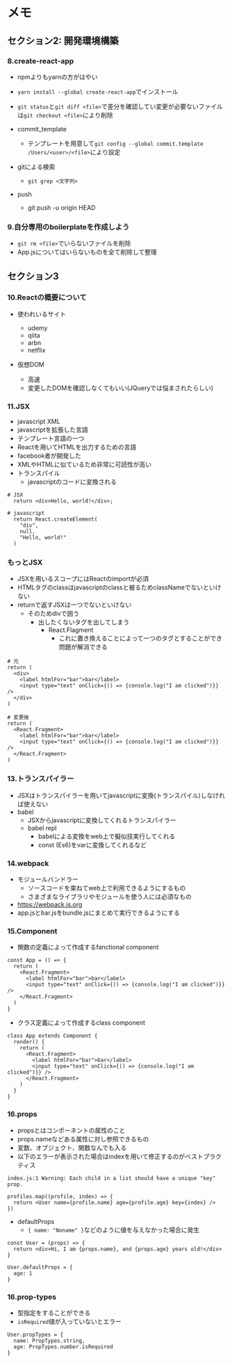 # メモ

## セクション2: 開発環境構築
### 8.create-react-app
- npmよりもyarnの方がはやい
- `yarn install --global create-react-app`でインストール
- `git status`と`git diff <file>`で差分を確認してい変更が必要ないファイルは`git checkout <file>`により削除

- commit_template
  - テンプレートを用意して`git config --global commit.template /Users/<user>/<file>`により設定

- gitによる検索
  - `git grep <文字列>`

- push
  - git push -u origin HEAD

### 9.自分専用のboilerplateを作成しよう
- `git rm <file>`でいらないファイルを削除
- App.jsについてはいらないものを全て削除して整理

## セクション3
### 10.Reactの概要について
- 使われいるサイト
  - udemy
  - qiita
  - arbn
  - netflix

- 仮想DOM
  - 高速
  - 変更したDOMを確認しなくてもいい(JQueryでは悩まされたらしい)

### 11.JSX
- javascript XML
- javascriptを拡張した言語
- テンプレート言語の一つ
- Reactを用いてHTMLを出力するための言語
- facebook者が開発した
- XMLやHTMLに似ているため非常に可読性が高い
- トランスパイル
  - javascriptのコードに変換される
```
# JSX
  return <div>Hello, world!</div>;
```
```
# javascript
  return React.createElement(
    "div",
    null,
    "Hello, world!"
  )
```

### もっとJSX
- JSXを用いるスコープにはReactのimportが必須
- HTMLタグのclassはjavascriptのclassと被るためclassNameでないといけない
- returnで返すJSXは一つでないといけない
  - そのためdivで囲う
    - 出したくないタグを出してしまう
      - React.Flagment
        - これに置き換えることによって一つのタグとすることができ問題が解消できる
```
# 元
return (
  <div>
    <label htmlFor="bar">bar</label>
    <input type="text" onClick={() => {console.log("I am clicked")}} />
  </div>
)
```
```
# 変更後
return (
  <React.Fragment>
    <label htmlFor="bar">bar</label>
    <input type="text" onClick={() => {console.log("I am clicked")}} />
  </React.Fragment>
)
```

### 13.トランスパイラー
- JSXはトランスパイラーを用いてjavascriptに変換(トランスパイル)しなければ使えない
- babel
  - JSXからjavascriptに変換してくれるトランスパイラー
  - babel repl
    - babelによる変換をweb上で擬似技実行してくれる
    - const (Es6)をvarに変換してくれるなど

### 14.webpack
- モジュールバンドラー
  - ソースコードを束ねてweb上で利用できるようにするもの
  - さまざまなライブラリやモジュールを使う人には必須なもの
- https://webpack.js.org
- app.jsとbar.jsをbundle.jsにまとめて実行できるようにする

### 15.Component
- 関数の定義によって作成するfanctional component
```
const App = () => {
  return (
    <React.Fragment>
      <label htmlFor="bar">bar</label>
      <input type="text" onClick={() => {console.log("I am clicked")}} />
    </React.Fragment>
  )
}
```
- クラス定義によって作成するclass component
```
class App extends Component {
  render() {
    return (
      <React.Fragment>
        <label htmlFor="bar">bar</label>
        <input type="text" onClick={() => {console.log("I am clicked")}} />
      </React.Fragment>
    )
  }
}
```

### 16.props
- propsとはコンポーネントの属性のこと
- props.nameなどある属性に対し参照できるもの
- 変数、オブジェクト、関数なんでも入る
- 以下のエラーが表示された場合はindexを用いて修正するのがベストプラクティス
```
index.js:1 Warning: Each child in a list should have a unique "key" prop.
```
```
profiles.map((profile, index) => {
  return <User name={profile.name} age={profile.age} key={index} />
})
```

- defaultProps
  - `{ name: "Noname" }`などのように値を与えなかった場合に発生
```
const User = (props) => {
  return <div>Hi, I am {props.name}, and {props.age} years old!</div>
}

User.defaultProps = {
  age: 1
}
```

### 16.prop-types
- 型指定をすることができる
- `isRequired`値が入っていないとエラー
```
User.propTypes = {
  name: PropTypes.string,
  age: PropTypes.number.isRequired
}
```